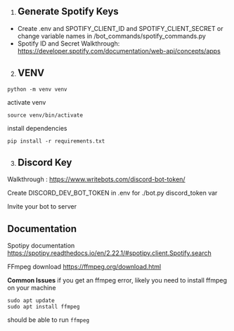 1) ## Generate Spotify Keys
- Create .env and SPOTIFY_CLIENT_ID and SPOTIFY_CLIENT_SECRET or change variable names in /bot_commands/spotify_commands.py
- Spotify ID and Secret Walkthrough: https://developer.spotify.com/documentation/web-api/concepts/apps

2) ## VENV <br>

```python -m venv venv```

activate venv

```source venv/bin/activate```

install dependencies


```pip install -r requirements.txt```

3) ## Discord Key <br>

Walkthrough : https://www.writebots.com/discord-bot-token/

Create DISCORD_DEV_BOT_TOKEN in .env for ./bot.py discord_token var

Invite your bot to server

## Documentation

Spotipy documentation
https://spotipy.readthedocs.io/en/2.22.1/#spotipy.client.Spotify.search

FFmpeg download
https://ffmpeg.org/download.html


__Common Issues__
if you get an ffmpeg error, likely you need to install ffmpeg on your machine 

```
sudo apt update
sudo apt install ffmpeg
``` 

should be able to run  ```ffmpeg```

